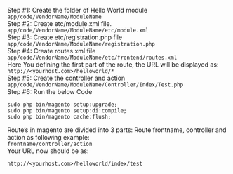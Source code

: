 Step #1: Create the folder of Hello World module<br>
```app/code/VendorName/ModuleName```<br>
Step #2: Create etc/module.xml file.<br>
```app/code/VendorName/ModuleName/etc/module.xml```<br>
Step #3: Create etc/registration.php file<br>
```app/code/VendorName/ModuleName/registration.php```<br>
Step #4: Create routes.xml file<br>
```app/code/VendorName/ModuleName/etc/frontend/routes.xml```<br>
Here You defining the first part of the route, the URL will be displayed as:<br>
```http://<yourhost.com>/helloworld/*```<br>
Step #5: Create the controller and action<br>
```app/code/VendorName/ModuleName/Controller/Index/Test.php```<br>
Step #6: Run the below Code<br>
````
sudo php bin/magento setup:upgrade;
sudo php bin/magento setup:di:compile;
sudo php bin/magento cache:flush;
````
Route’s in magento are divided into 3 parts: Route frontname, controller and action as following example:<br>
```frontname/controller/action```<br>
Your URL now should be as:<br>
````
http://<yourhost.com>/helloworld/index/test
````
